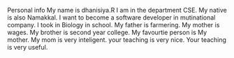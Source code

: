 Personal info My name is dhanisiya.R I am in the department CSE.
My native is also Namakkal.
I want to become a software developer in mutinational company.
I took in Biology in school.
My father is farmering.
My mother is wages.
My brother is second year college.
My favourtie person is My mother.
My mom is very inteligent.
your teaching is very nice.
Your teaching is very useful.


